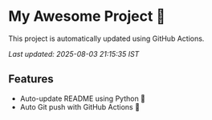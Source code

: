 # My Awesome Project 🚀

This project is automatically updated using GitHub Actions.

_Last updated: 2025-08-03 21:15:35 IST_

## Features
- Auto-update README using Python 🐍
- Auto Git push with GitHub Actions 🤖
